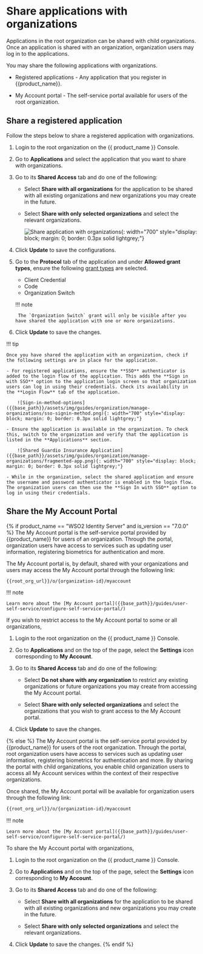 # Share applications with organizations

Applications in the root organization can be shared with child organizations. Once an application is shared with an organization, organization users may log in to the applications.

You may share the following applications with organizations.

- Registered applications - Any application that you register in {{product_name}}.

- My Account portal - The self-service portal available for users of the root organization.

## Share a registered application

Follow the steps below to share a registered application with organizations.

1. Login to the root organization on the {{ product_name }} Console.

2. Go to **Applications** and select the application that you want to share with organizations.

3. Go to its **Shared Access** tab and do one of the following:

    - Select **Share with all organizations** for the application to be shared with all existing organizations and new organizations you may create in the future.

    -   Select **Share with only selected organizations** and select the relevant organizations.

        ![Share application with organizations]({{base_path}}/assets/img/guides/organization/manage-organizations/share-application.png){: width="700" style="display: block; margin: 0; border: 0.3px solid lightgrey;"}

4. Click **Update** to save the configurations.
5. Go to the **Protocol** tab of the application and under **Allowed grant types**, ensure the following [grant types]({{base_path}}/references/grant-types/) are selected.

    - Client Credential
    - Code
    - Organization Switch

    !!! note

        The `Organization Switch` grant will only be visible after you have shared the application with one or more organizations.

6. Click **Update** to save the changes.

!!! tip

    Once you have shared the application with an organization, check if the following settings are in place for the application.

    - For registered applications, ensure the **SSO** authenticator is added to the login flow of the application. This adds the **Sign in with SSO** option to the application login screen so that organization users can log in using their credentials. Check its availability in the **Login Flow** tab of the application.

        ![Sign-in-method-options]({{base_path}}/assets/img/guides/organization/manage-organizations/sso-signin-method.png){: width="700" style="display: block; margin: 0; border: 0.3px solid lightgrey;"}

    - Ensure the application is available in the organization. To check this, switch to the organization and verify that the application is listed in the **Applications** section.

        ![Shared Guardio Insurance Application]({{base_path}}/assets/img/guides/organization/manage-organizations/fragmented-app.png){: width="700" style="display: block; margin: 0; border: 0.3px solid lightgrey;"}

    - While in the organization, select the shared application and ensure the username and password authenticator is enabled in the login flow. The organization users can then use the **Sign In with SSO** option to log in using their credentials.

## Share the My Account Portal

{% if product_name == "WSO2 Identity Server" and is_version == "7.0.0" %}
The My Account portal is the self-service portal provided by {{product_name}} for users of an organization. Through the portal, organization users have access to services such as updating user information, registering biometrics for authentication and more.

The My Account portal is, by default, shared with your organizations and users may access the My Account portal through the following link:

``` bash
{{root_org_url}}/o/{organization-id}/myaccount
```

!!! note

    Learn more about the [My Account portal]({{base_path}}/guides/user-self-service/configure-self-service-portal/)

If you wish to restrict access to the My Account portal to some or all organizations,

1. Login to the root organization on the {{ product_name }} Console.

2. Go to **Applications** and on the top of the page, select the **Settings** icon corresponding to **My Account**.

3. Go to its **Shared Access** tab and do one of the following:

    - Select **Do not share with any organization** to restrict any existing organizations or future organizations you may create from accessing the My Account portal.

    - Select **Share with only selected organizations** and select the organizations that you wish to grant access to the My Account portal.

4. Click **Update** to save the changes.

{% else %}
The My Account portal is the self-service portal provided by {{product_name}} for users of the root organization. Through the portal, root organization users have access to services such as updating user information, registering biometrics for authentication and more. By sharing the portal with child organizations, you enable child organization users to access all My Account services within the context of their respective organizations.

Once shared, the My Account portal will be available for organization users through the following link:

``` bash
{{root_org_url}}/o/{organization-id}/myaccount
```

!!! note

    Learn more about the [My Account portal]({{base_path}}/guides/user-self-service/configure-self-service-portal/)

To share the My Account portal with organizations,

1. Login to the root organization on the {{ product_name }} Console.

2. Go to **Applications** and on the top of the page, select the **Settings** icon corresponding to **My Account**.

3. Go to its **Shared Access** tab and do one of the following:

    - Select **Share with all organizations** for the application to be shared with all existing organizations and new organizations you may create in the future.

    -   Select **Share with only selected organizations** and select the relevant organizations.

4. Click **Update** to save the changes.
{% endif %}
